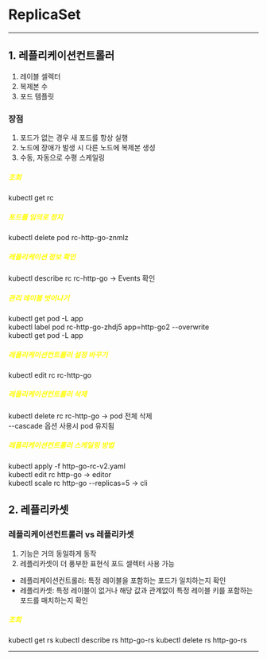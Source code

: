 # ReplicaSet
********************************

## 1. 레플리케이션컨트롤러
1. 레이블 셀렉터
2. 복제본 수
3. 포드 템플릿

### 장점
1. 포드가 없는 경우 새 포드를 항상 실행
2. 노드에 장애가 발생 시 다른 노드에 복제본 생성
3. 수동, 자동으로 수평 스케일링

##### <span style="color:yellow">조회</span>
kubectl get rc

##### <span style="color:yellow">포드를 임의로 정지</span>
kubectl delete pod rc-http-go-znmlz

##### <span style="color:yellow">레플리케이션 정보 확인</span>
kubectl describe rc rc-http-go -> Events 확인

##### <span style="color:yellow">관리 레이블 벗어나기</span>
kubectl get pod -L app  
kubectl label pod rc-http-go-zhdj5 app=http-go2 --overwrite  
kubectl get pod -L app  

##### <span style="color:yellow">레플리케이션컨트롤러 설정 바꾸기</span>
kubectl edit rc rc-http-go

##### <span style="color:yellow">레플리케이션컨트롤러 삭제</span>
kubectl delete rc rc-http-go -> pod 전체 삭제  
--cascade 옵션 사용시 pod 유지됨

##### <span style="color:yellow">  레플리케이션컨트롤러 스케일링 방법 </span>  
kubectl apply -f http-go-rc-v2.yaml  
kubectl edit rc http-go  -> editor  
kubectl scale rc http-go --replicas=5   -> cli



## 2. 레플리카셋
### 레플리케이션컨트롤러 vs 레플리카셋
1. 기능은 거의 동일하게 동작
2. 레플리카셋이 더 풍부한 표현식 포드 셀렉터 사용 가능  
- 레플리케이션컨트롤러: 특정 레이블을 포함하는 포드가 일치하는지 확인  
- 레플리카셋: 특정 레이블이 없거나 해당 값과 관계없이 특정 레이블 키를 포함하는 포드를 매치하는지 확인  

##### <span style="color:yellow">조회</span>
kubectl get rs
kubectl describe rs http-go-rs
kubectl delete rs http-go-rs

********************************